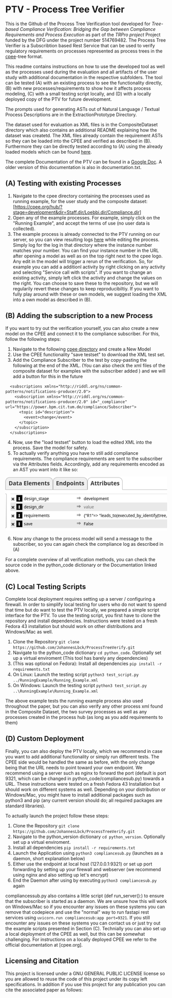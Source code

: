 # PTV - Process Tree Verifier

This is the Github of the Process Tree Verification tool developed for *Tree-based Compliance Verification: Bridging the Gap between Compliance Requirements and Process Execution* as part of the *TRPro project* Project funded by the DFG under the project number 514769482. The Process Tree Verifier is a Subscribtion based Rest Service that can be used to verify regulatory requirements on processes represented as process trees in the [cpee](https://www.cpee.org)-tree format.

This readme contains instructions on how to use the developed tool as well as the processes used during the evaluation and all artifacts of the user study with additional documentation in the respective subfolders. The tool can be tested (A) with an existing process to see the functionality directly, (B) with new processes/requirements to show how it affects process modeling, (C) with a small testing script locally, and (D) with a locally deployed copy of the PTV for future development.

The prompts used for generating ASTs out of Natural Language / Textual Process Descriptions are in the ExtractionPrototype Directory.

The dataset used for evaluation as XML files is in the CompositeDataset directory which also contains an additional README explaining how the dataset was createtd. The XML files already contain the requirement ASTs so they can be loaded into the CPEE and verified as described in (B). Furthermore they can be directly tested according to (A) using the already loaded models which can be found [here](https://cpee.org/hub/?stage=development&dir=Staff.dir/Loebbi.dir/Compliance.dir/CompositeDataSet.dir/).

The complete Documentation of the PTV can be found in a [Google Doc](https://docs.google.com/document/d/1zmmlLmjx7WXjEr13STYjuhUX3BA8nUhPKcK7uclMJtI/edit?usp=sharing). A older version of this documentation is also in documentation.txt.

## (A) Testing with existing Processes

1. Navigate to the cpee directory containing the processes used as running example, for the user study and the composite dataset: [https://cpee.org/hub/?stage=development&dir=Staff.dir/Loebbi.dir/Compliance.dir]
2. Open any of the example processes. For example, simply click on the "Running Example", and accept the terms of use (no user data is collected).
3. The example process is already connected to the PTV running on our server, so you can view resulting logs [here](https://power.bpm.cit.tum.de/PTVLogs/) while editing the process. Simply log for the log in that directory where the instance number matches your number. You can find your instance number in the URL after opening a model as well as on the top right next to the cpee logo. Any edit in the model will trigger a rerun of the verification. So, for example you can add a additionl activity by right clicking on any activity and selecting "Service call with scripts". If you want to change an existing activity, simply left click the activity and change the values on the right. You can choose to save these to the repository, but we will regularily revert these changes to keep reproducibiltiy. If you want to fully play around with these or own models, we suggest loading the XML into a own model as described in (B).

## (B) Adding the subscription to a new Process

If you want to try out the verification yourself, you can also create a new model on the CPEE and connect it to the compliance subscriber. For this, follow the following steps:

1. Navigate to the following [cpee directory](https://cpee.org/hub/?stage=development&dir=Staff.dir/Loebbi.dir/Compliance.dir/PTVPlayground.dir/) and create a New Model
2. Use the CPEE functionality "save testset" to download the XML test set.
3. Add the Compliance Subscriber to the test by copy-pasting the following at the end of the XML. (You can also check the xml files of the composite dataset for examples with the subscriber added ) and we will add a button for this in the future

```
  <subscriptions xmlns="http://riddl.org/ns/common-patterns/notifications-producer/2.0">
    <subscription xmlns="http://riddl.org/ns/common-patterns/notifications-producer/2.0" id="_compliance" url="https://power.bpm.cit.tum.de/compliance/Subscriber">
      <topic id="description">
        <event>change</event>
      </topic>
    </subscription>
  </subscriptions>
```

4. Now, use the "load testset" button to load the edited XML into the process. Save the model for safety.
5. To actually verify anything you have to still add compliance requirements. The compliance requirements are sent to the subscriber via the Attributes fields. Accordingly, add any requirements encoded as an AST you want into it like so:

![Add Requirements](DemoImages/3.png)

6. Now any change to the process model will send a message to the subscriber, so you can again check the compliance log as described in (A)

For a complete overview of all verification methods, you can check the source code in the python\_code dictionary or the Documentation linked above. 


## (C) Local Testing Scripts
Complete local deployment requires setting up a server / configuring a firewall. In order to simplify local testing for users who do not want to spend that time but do want to test the PTV locally, we prepared a simple script interface for the PTV. To use the testing script, you first have to clone the repository and install dependencies. Instructions were tested on a fresh Fedora 43 installation but should work on other distributions and Windows/Mac as well.

1. Clone the Repository `git clone https://github.com/JohannesLbck/ProcessTreeVerify.git`
2. Navigate to the python\_code dictionary `cd python_code`. Optionally set up a virtual enviroment (This tool has barely any dependencies)
3. (This was optional on Fedora): Install all dependencies `pip install -r requirements.txt`
4. On Linux: Launch the testing script `python3 test_script.py ../RunningExample/Running_Example.xml`
5. On Windows: Launch the testing script `python3 test_script.py ..\RunningExample\Running_Example.xml`

The above example tests the running example process also used throughout the paper, but you can also verify any other process xml found in the Composite Dataset, the two survey processes as well as any processes created in the process hub (as long as you add requirements to them)


## (D) Custom Deployment
Finally, you can also deploy the PTV locally, which we recommend in case you want to add additional functionality or simply run different tests.
The CPEE side would be handled the same as before, with the only change being that the URL needs to point toward your own endpoint. We recommend using a server such as nginx to forward the port (default is port 9321, which can be changed in python\_code/compliancesub.py) towards a URL. These instructions were tested on a fresh Fedora 43 Installation but should work on different systems as well. Depending on your distribution or Windows/Mac, you might have to install additional packages such as python3 and pip (any current version should do; all required packages are standard libraries).

To actually launch the project follow these steps:

1. Clone the Repository `git clone https://github.com/JohannesLbck/ProcessTreeVerify.git`
2. Navigate to the python\_version dictionary `cd python_version`. Optionally set up a virtual enviroment.
3. Install all dependencies `pip install -r requirements.txt`
4. Launch the Application using `python3 compliancesub.py` (launches as a daemon, short explanation below)
5. Either use the endpoint at local host (127.0.0.1:9321) or set up port forwarding by setting up your firewall and webserver (we recommend using nginx and also setting up let's encrypt)
6. End the Daemon after using by executing `python3 compliancesub.py` again

compliancessub.py also contains a little script (def run\_server():) to ensure that the subscriber is started as a daemon. We are unsure how this will work on Windows/Mac so if you encounter any issues on these systems you can remove that codepiece and use the "normal" way to run fastapi rest services using `uvicorn.run compliancesub:app port=9321`. If you still encounter any issues on these systems you can contact us or just try out the example scripts presented in Section (C).
Technially you can also set up a local deployment of the CPEE as well, but this can be somewhat challenging. For instructions on a locally deployed CPEE we refer to the official documentation at [cpee.org].

## Licensing and Citation
This project is licensed under a GNU GENERAL PUBLIC LICENSE license so you are allowed to reuse the code of this project under its copy left specifications. In addition if you use this project for any publication you can cite the associated paper as follows:

   


